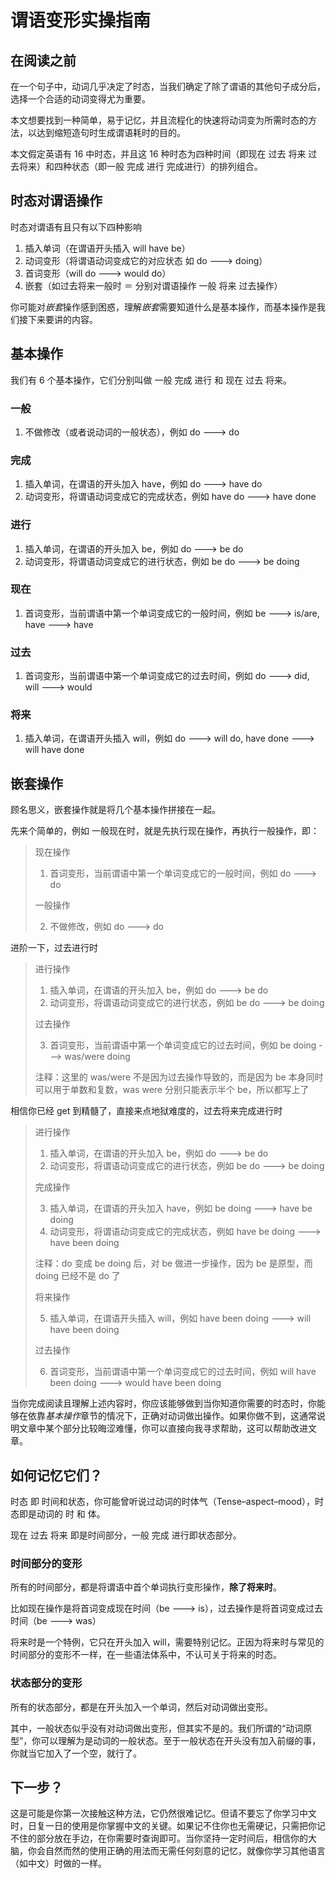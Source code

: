 # 谓语变形实操指南

## 在阅读之前

在一个句子中，动词几乎决定了时态，当我们确定了除了谓语的其他句子成分后，选择一个合适的动词变得尤为重要。

本文想要找到一种简单，易于记忆，并且流程化的快速将动词变为所需时态的方法，以达到缩短造句时生成谓语耗时的目的。

本文假定英语有 16 中时态，并且这 16 种时态为四种时间（即现在 过去 将来 过去将来）和四种状态（即一般 完成 进行 完成进行）的排列组合。

## 时态对谓语操作

时态对谓语有且只有以下四种影响

1. 插入单词（在谓语开头插入 will have be）
2. 动词变形（将谓语动词变成它的对应状态 如 do ---> doing）
3. 首词变形（will do ---> would do）
4. 嵌套（如过去将来一般时 ＝ 分别对谓语操作 一般 将来 过去操作）

你可能对*嵌套*操作感到困惑，理解*嵌套*需要知道什么是基本操作，而基本操作是我们接下来要讲的内容。

## 基本操作

我们有 6 个基本操作，它们分别叫做 一般 完成 进行 和 现在 过去 将来。

### 一般

1. 不做修改（或者说动词的一般状态），例如 do ---> do

### 完成

1. 插入单词，在谓语的开头加入 have，例如 do ---> have do
2. 动词变形，将谓语动词变成它的完成状态，例如 have do ---> have done

### 进行

1. 插入单词，在谓语的开头加入 be，例如 do ---> be do
2. 动词变形，将谓语动词变成它的进行状态，例如 be do ---> be doing

### 现在

1. 首词变形，当前谓语中第一个单词变成它的一般时间，例如 be ---> is/are, have ---> have

### 过去

1. 首词变形，当前谓语中第一个单词变成它的过去时间，例如 do ---> did, will ---> would

### 将来

1. 插入单词，在谓语开头插入 will，例如 do ---> will do, have done ---> will have done

## 嵌套操作

顾名思义，嵌套操作就是将几个基本操作拼接在一起。

先来个简单的，例如 一般现在时，就是先执行现在操作，再执行一般操作，即：

> 现在操作
>
> 1. 首词变形，当前谓语中第一个单词变成它的一般时间，例如 do ---> do
>
> 一般操作
>
> 2. 不做修改，例如 do ---> do

进阶一下，过去进行时

> 进行操作
>
> 1. 插入单词，在谓语的开头加入 be，例如 do ---> be do
> 2. 动词变形，将谓语动词变成它的进行状态，例如 be do ---> be doing
>
> 过去操作
>
> 3. 首词变形，当前谓语中第一个单词变成它的过去时间，例如 be doing ---> was/were doing
>
> 注释：这里的 was/were 不是因为过去操作导致的，而是因为 be 本身同时可以用于单数和复数，was were 分别只能表示半个 be，所以都写上了

相信你已经 get 到精髓了，直接来点地狱难度的，过去将来完成进行时

> 进行操作
>
> 1. 插入单词，在谓语的开头加入 be，例如 do ---> be do
> 2. 动词变形，将谓语动词变成它的进行状态，例如 be do ---> be doing
>
> 完成操作
>
> 3. 插入单词，在谓语的开头加入 have，例如 be doing ---> have be doing
> 4. 动词变形，将谓语动词变成它的完成状态，例如 have be doing ---> have been doing
>
> 注释：do 变成 be doing 后，对 be 做进一步操作，因为 be 是原型，而 doing 已经不是 do 了
>
> 将来操作
>
> 5. 插入单词，在谓语开头插入 will，例如 have been doing ---> will have been doing
>
> 过去操作
>
> 6. 首词变形，当前谓语中第一个单词变成它的过去时间，例如 will have been doing ---> would have been doing

当你完成阅读且理解上述内容时，你应该能够做到当你知道你需要的时态时，你能够在依靠*基本操作*章节的情况下，正确对动词做出操作。如果你做不到，这通常说明文章中某个部分比较晦涩难懂，你可以直接向我寻求帮助，这可以帮助改进文章。

## 如何记忆它们？

时态 即 时间和状态，你可能曾听说过动词的时体气（Tense–aspect–mood），时态即是动词的 时 和 体。

现在 过去 将来 即是时间部分，一般 完成 进行即状态部分。

### 时间部分的变形

所有的时间部分，都是将谓语中首个单词执行变形操作，**除了将来时**。

比如现在操作是将首词变成现在时间（be ---> is），过去操作是将首词变成过去时间（be ---> was）

将来时是一个特例，它只在开头加入 will，需要特别记忆。正因为将来时与常见的时间部分的变形不一样，在一些语法体系中，不认可关于将来的时态。

### 状态部分的变形

所有的状态部分，都是在开头加入一个单词，然后对动词做出变形。

其中，一般状态似乎没有对动词做出变形，但其实不是的。我们所谓的“动词原型”，你可以理解为是动词的一般状态。至于一般状态在开头没有加入前缀的事，你就当它加入了一个空，就行了。

## 下一步？

这是可能是你第一次接触这种方法，它仍然很难记忆。但请不要忘了你学习中文时，日复一日的使用是你掌握中文的关键。如果记不住你也无需硬记，只需把你记不住的部分放在手边，在你需要时查询即可。当你坚持一定时间后，相信你的大脑，你会自然而然的使用正确的用法而无需任何刻意的记忆，就像你学习其他语言（如中文）时做的一样。